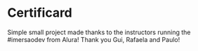 # Certificard

Simple small project made thanks to the instructors running the #imersaodev from Alura! Thank you Gui, Rafaela and Paulo!
